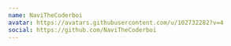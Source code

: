 ```yaml
---
name: NaviTheCoderboi
avatar: https://avatars.githubusercontent.com/u/102732282?v=4
social: https://github.com/NaviTheCoderboi
---
```

